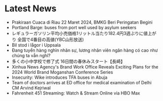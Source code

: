 # Latest News
-  Prakiraan Cuaca di Riau 22 Maret 2024, BMKG Beri Peringatan Begini
-  Portland Barge: buses from port well used by asylum seekers
-  レギュラーガソリン平均小売価格1リットル当たり182.4円3週ぶりに値上がり 全国で4番目の高値(YBC山形放送)
-  Bil stod i lågor i Uppsala
-  Đang tuyển hàng nghìn nhân sự, lương nhân viên ngân hàng có cao như chúng ta vẫn nghĩ?
-  多くの小中学校で修了式 16日間の春休みスタート【長崎】
-  Xinhua News Agency's Brand Work Office Reveals Exciting Plans for the 2024 World Brand Moganshan Conference Series
-  Insecurity: Wike introduces TFA buses in Abuja
-  Team of doctors arrives at ED office for medical examination of Delhi CM Arvind Kejriwal
-  Fahrenheit 451 Streaming: Watch & Stream Online via HBO Max
